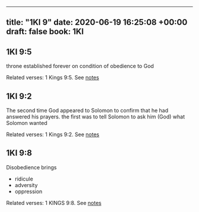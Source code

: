 
---
title: "1KI 9"
date: 2020-06-19 16:25:08 +00:00
draft: false
book: 1KI
---

## 1KI 9:5

throne established forever on condition of obedience to God

Related verses: 1 Kings 9:5. See [notes](https://my.bible.com/notes/3455501749355012830)


## 1KI 9:2

The second time God appeared to Solomon to confirm that he had answered his prayers. the first was to tell Solomon to ask him (God) what Solomon wanted

Related verses: 1 Kings 9:2. See [notes](https://my.bible.com/notes/3455501292679193306)


## 1KI 9:8

Disobedience brings
- ridicule 
- adversity
- oppression

Related verses: 1 KINGS 9:8. See [notes](https://my.bible.com/notes/2652869248712171744)

